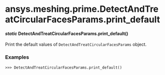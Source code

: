# ansys.meshing.prime.DetectAndTreatCircularFacesParams.print_default

<a id="ansys.meshing.prime.DetectAndTreatCircularFacesParams.print_default"></a>

#### *static* DetectAndTreatCircularFacesParams.print_default()

Print the default values of `DetectAndTreatCircularFacesParams` object.

### Examples

```pycon
>>> DetectAndTreatCircularFacesParams.print_default()
```

<!-- !! processed by numpydoc !! -->
